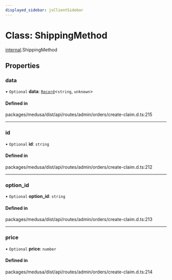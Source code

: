 ```yaml
---
displayed_sidebar: jsClientSidebar
---
```


# Class: ShippingMethod

[internal](../modules/internal-8.md).ShippingMethod

## Properties

### data

• `Optional` **data**: [`Record`](../modules/internal.md#record)<`string`, `unknown`\>

#### Defined in

packages/medusa/dist/api/routes/admin/orders/create-claim.d.ts:215

___

### id

• `Optional` **id**: `string`

#### Defined in

packages/medusa/dist/api/routes/admin/orders/create-claim.d.ts:212

___

### option\_id

• `Optional` **option\_id**: `string`

#### Defined in

packages/medusa/dist/api/routes/admin/orders/create-claim.d.ts:213

___

### price

• `Optional` **price**: `number`

#### Defined in

packages/medusa/dist/api/routes/admin/orders/create-claim.d.ts:214
